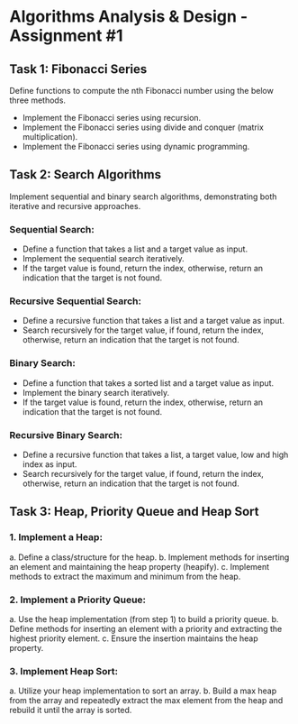 # Algorithms Analysis & Design - Assignment #1
## Task 1: Fibonacci Series
Define functions to compute the nth Fibonacci number using the below three methods.

- Implement the Fibonacci series using recursion. 
- Implement the Fibonacci series using divide and conquer (matrix multiplication).
- Implement the Fibonacci series using dynamic programming.

## Task 2: Search Algorithms 
Implement sequential and binary search algorithms, demonstrating both iterative and recursive
approaches.
### Sequential Search: 
- Define a function that takes a list and a target value as input.
- Implement the sequential search iteratively.
- If the target value is found, return the index, otherwise, return an indication that
  the target is not found.
### Recursive Sequential Search:
- Define a recursive function that takes a list and a target value as input.
- Search recursively for the target value, if found, return the index, otherwise,
  return an indication that the target is not found.

### Binary Search:
- Define a function that takes a sorted list and a target value as input.
- Implement the binary search iteratively.
- If the target value is found, return the index, otherwise, return an indication that
  the target is not found.
### Recursive Binary Search:
- Define a recursive function that takes a list, a target value, low and high index as
  input.
- Search recursively for the target value, if found, return the index, otherwise,
  return an indication that the target is not found.

## Task 3: Heap, Priority Queue and Heap Sort
### 1. Implement a Heap:
   a. Define a class/structure for the heap.
   b. Implement methods for inserting an element and maintaining the heap property
   (heapify).
   c. Implement methods to extract the maximum and minimum from the heap.
### 2. Implement a Priority Queue:
   a. Use the heap implementation (from step 1) to build a priority queue.
   b. Define methods for inserting an element with a priority and extracting the highest
   priority element.
   c. Ensure the insertion maintains the heap property.
### 3. Implement Heap Sort:
   a. Utilize your heap implementation to sort an array.
   b. Build a max heap from the array and repeatedly extract the max element from the
   heap and rebuild it until the array is sorted.
